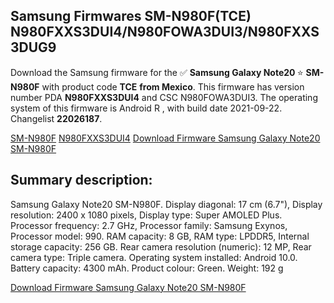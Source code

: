 <h2>Samsung Firmwares SM-N980F(TCE) N980FXXS3DUI4/N980FOWA3DUI3/N980FXXS3DUG9</h2>
Download the Samsung firmware for the ✅ <strong>Samsung Galaxy Note20 </strong> ⭐ <strong>SM-N980F</strong> with product code <strong>TCE</strong> <strong> from Mexico</strong>. This firmware has version number PDA <strong>N980FXXS3DUI4</strong> and CSC N980FOWA3DUI3. The operating system of this firmware is Android R , with build date 2021-09-22. Changelist <strong>22026187</strong>.


[SM-N980F](https://samfirm.shop/samsung/model/SM-N980F)
[N980FXXS3DUI4](https://samfirm.shop/samsung/pda/N980FXXS3DUI4)
[Download Firmware Samsung Galaxy Note20 SM-N980F](https://samfirm.shop/samsung/firmware/458953)
<h2>Summary description:</h2>
<p>Samsung Galaxy Note20 SM-N980F. Display diagonal: 17 cm (6.7"), Display resolution: 2400 x 1080 pixels, Display type: Super AMOLED Plus. Processor frequency: 2.7 GHz, Processor family: Samsung Exynos, Processor model: 990. RAM capacity: 8 GB, RAM type: LPDDR5, Internal storage capacity: 256 GB. Rear camera resolution (numeric): 12 MP, Rear camera type: Triple camera. Operating system installed: Android 10.0. Battery capacity: 4300 mAh. Product colour: Green. Weight: 192 g</p>


[Download Firmware Samsung Galaxy Note20 SM-N980F](https://samfirm.shop/samsung/firmware/458953)
